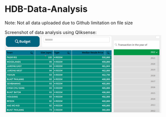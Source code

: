 # HDB-Data-Analysis
 Note: Not all data uploaded due to Github limitation on file size

Screenshot of data analysis using Qliksense:
![Screenshot](Picture4.png)

